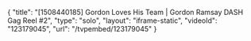 {
    "title": "[1508440185] Gordon Loves His Team | Gordon Ramsay DASH Gag Reel #2",
    "type": "solo",
    "layout": "iframe-static",
    "videoId": "123179045",
    "url": "\/tvpembed\/123179045"
}